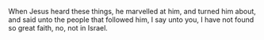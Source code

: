 When Jesus heard these things, he marvelled at him, and turned him about, and said unto the people that followed him, I say unto you, I have not found so great faith, no, not in Israel.
